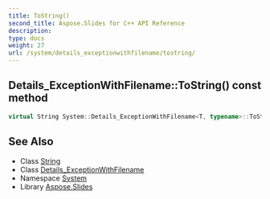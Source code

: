 ```yaml
---
title: ToString()
second_title: Aspose.Slides for C++ API Reference
description: 
type: docs
weight: 27
url: /system/details_exceptionwithfilename/tostring/
---
```

## Details_ExceptionWithFilename::ToString() const method




```cpp
virtual String System::Details_ExceptionWithFilename<T, typename>::ToString() const override
```


## See Also

* Class [String](../../string/)
* Class [Details_ExceptionWithFilename](../)
* Namespace [System](../../)
* Library [Aspose.Slides](../../../)